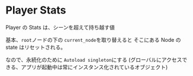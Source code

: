 # Player Stats

Player の Stats は、シーンを超えて持ち越す値

基本、`root`ノードの下の `current_node`を取り替えると
そこにある Node の state はリセットされる。


なので、永続化のために `Autoload singleton`にする
(グローバルにアクセスできる、アプリが起動中は常にインスタンス化されているオブジェクト)

